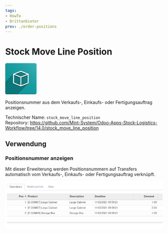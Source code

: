 ```yaml
---
tags:
- HowTo
- Drittanbieter
prev: ./order-positions
---
```

# Stock Move Line Position
![icon_oms_box](assets/icon_oms_box.png)

Positionsnummer aus dem Verkaufs-, Einkaufs- oder Fertigungsauftrag anzeigen.

Technischer Name: `stock_move_line_position`\
Repository: <https://github.com/Mint-System/Odoo-Apps-Stock-Logistics-Workflow/tree/14.0/stock_move_line_position>

## Verwendung

### Positionsnummer anzeigen

Mit dieser Erweiterung werden Positionsnummern auf Transfers automatisch vom Verkaufs-, Einkaufs- oder Fertigungsauftrag verknüpft.

![](assets/Stock%20Move%20Line%20Position.png)